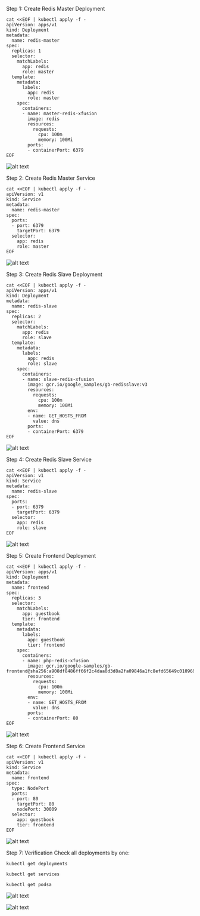 Step 1: Create Redis Master Deployment

```
cat <<EOF | kubectl apply -f -
apiVersion: apps/v1
kind: Deployment
metadata:
  name: redis-master
spec:
  replicas: 1
  selector:
    matchLabels:
      app: redis
      role: master
  template:
    metadata:
      labels:
        app: redis
        role: master
    spec:
      containers:
      - name: master-redis-xfusion
        image: redis
        resources:
          requests:
            cpu: 100m
            memory: 100Mi
        ports:
        - containerPort: 6379
EOF
```

![alt text](image.png)

Step 2: Create Redis Master Service

```
cat <<EOF | kubectl apply -f -
apiVersion: v1
kind: Service
metadata:
  name: redis-master
spec:
  ports:
  - port: 6379
    targetPort: 6379
  selector:
    app: redis
    role: master
EOF
```

![alt text](image-1.png)

Step 3: Create Redis Slave Deployment

```
cat <<EOF | kubectl apply -f -
apiVersion: apps/v1
kind: Deployment
metadata:
  name: redis-slave
spec:
  replicas: 2
  selector:
    matchLabels:
      app: redis
      role: slave
  template:
    metadata:
      labels:
        app: redis
        role: slave
    spec:
      containers:
      - name: slave-redis-xfusion
        image: gcr.io/google_samples/gb-redisslave:v3
        resources:
          requests:
            cpu: 100m
            memory: 100Mi
        env:
        - name: GET_HOSTS_FROM
          value: dns
        ports:
        - containerPort: 6379
EOF
```

![alt text](image-2.png)

Step 4: Create Redis Slave Service

```
cat <<EOF | kubectl apply -f -
apiVersion: v1
kind: Service
metadata:
  name: redis-slave
spec:
  ports:
  - port: 6379
    targetPort: 6379
  selector:
    app: redis
    role: slave
EOF
```

![alt text](image-3.png)

Step 5: Create Frontend Deployment

```
cat <<EOF | kubectl apply -f -
apiVersion: apps/v1
kind: Deployment
metadata:
  name: frontend
spec:
  replicas: 3
  selector:
    matchLabels:
      app: guestbook
      tier: frontend
  template:
    metadata:
      labels:
        app: guestbook
        tier: frontend
    spec:
      containers:
      - name: php-redis-xfusion
        image: gcr.io/google-samples/gb-frontend@sha256:a908df8486ff66f2c4daa0d3d8a2fa09846a1fc8efd65649c0109695c7c5cbff
        resources:
          requests:
            cpu: 100m
            memory: 100Mi
        env:
        - name: GET_HOSTS_FROM
          value: dns
        ports:
        - containerPort: 80
EOF
```

![alt text](image-4.png)

Step 6: Create Frontend Service

```
cat <<EOF | kubectl apply -f -
apiVersion: v1
kind: Service
metadata:
  name: frontend
spec:
  type: NodePort
  ports:
  - port: 80
    targetPort: 80
    nodePort: 30009
  selector:
    app: guestbook
    tier: frontend
EOF
```

![alt text](image-5.png)

Step 7: Verification
Check all deployments by one:


```
kubectl get deployments
```


```
kubectl get services
```

```
kubectl get podsa
```

![alt text](image-6.png)

![alt text](image-7.png)